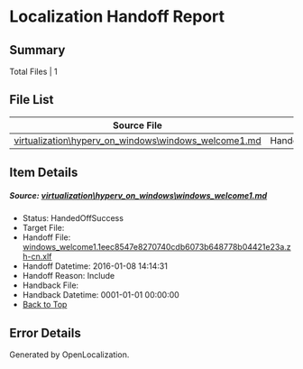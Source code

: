 # <a name='report-top'></a> Localization Handoff Report

## Summary
 Total Files | 1

## File List
 Source File | Status | Details 
 ----------- | ------ | ------- 
 [virtualization\hyperv_on_windows\windows_welcome1.md](https://github.com/OpenLocalizationOrg/hyperV/blob/1c13a49e37f271e914f37a977a03045f8c255a73/virtualization/hyperv_on_windows/windows_welcome1.md) | HandedOffSuccess | [Details](#45b3d0220f08a392288244df9b2aec25aba20ed1202)

## Item Details
##### <a name='45b3d0220f08a392288244df9b2aec25aba20ed1202'></a> Source: [virtualization\hyperv_on_windows\windows_welcome1.md](https://github.com/OpenLocalizationOrg/hyperV/blob/1c13a49e37f271e914f37a977a03045f8c255a73/virtualization/hyperv_on_windows/windows_welcome1.md)
* Status: HandedOffSuccess
* Target File: 
* Handoff File: [windows_welcome1.1eec8547e8270740cdb6073b648778b04421e23a.zh-cn.xlf](https://github.com/OpenLocalizationOrg/olhandoff/blob/7787567b4beacc0fe0942cefc6016a7fbca93a38/ol-handoff/OpenLocalizationOrg/hyperV.zh-cn/master/windows_welcome1.1eec8547e8270740cdb6073b648778b04421e23a.zh-cn.xlf)
* Handoff Datetime: 2016-01-08 14:14:31
* Handoff Reason: Include
* Handback File: 
* Handback Datetime: 0001-01-01 00:00:00
* [Back to Top](#report-top)


## Error Details

Generated by OpenLocalization.
